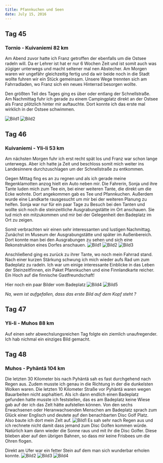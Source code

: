 ```yaml
---
title: Pfannkuchen und Seen
date: July 15, 2016
---
```


Tag 45
-----
### Tornio - Kuivaniemi 82 km
Am Abend zuvor hatte ich Franz getroffen der ebenfalls um die Ostsee radeln will.
Da er Lehrer ist hat er nur 6 Wochen Zeit und ist somit auch was zügiger unterwegs und macht seltener mal nen Abstecher.
Am Morgen waren wir ungefähr gleichzeitig fertig und da wir beide noch in die Stadt wollte fuhren wir ein Stück gemeinsam.
Unsere Wege trennten sich am Fahrradladen, wo Franz sich ein neues Hinterrad besorgen wollte.

Den größten Teil des Tages ging es über oder entlang der Schnellstraße.
Am Nachmittag fuhr ich gerade zu einem Campingplatz direkt an der Ostsee als Franz plötzlich hinter mir auftauchte.
Dort konnte ich das erste mal wirklich in der Ostsee schwimmen.

![Bild1](../images/tag45_1.jpg)
![Bild2](../images/tag45_2.jpg)

Tag 46
------
### Kuivaniemi - Yli-Ii 53 km
Am nächsten Morgen fuhr ich erst recht spät los und Franz war schon lange unterwegs.
Aber ich hatte ja Zeit und beschloss somit mich weiter ins Landesinnere durchzuschlagen um der Schnellstraße zu entkommen.

Gegen Mittag fing es an zu regnen und als ich gerade meine Regenklamotten anzog hielt ein Auto neben mir.
Die Fahrerin, Sonja und ihre Tante luden mich zum Tee ein, bei einer weiteren Tante, die direkt um die Ecke wohnte.
Dort angekommen gab es Tee und Pfannkuchen.
Außerdem wurde eine Landkarte rausgesucht um mir bei der weiteren Planung zu helfen.
Sonja war nur für ein paar Tage zu Besuch bei den Tanten und wollte sich noch die steinzeitliche Ausgrabungstätte im Ort anschauen.
Sie lud mich ein mitzukommen und mir bei der Gelegenheit den Badeplatz im Ort zu zeigen.

Somit verbrachten wir einen sehr interessanten und lustigen Nachmittag.
Zunächst im Museum der Ausgrabungstätte und später im Außenbereich.
Dort konnte man bei den Ausgrabungen zu sehen und sich eine Rekonstruktion eines Dorfes anschauen.
![Bild1](../images/tag46_1.jpg)
![Bild2](../images/tag46_2.jpg)
![Bild3](../images/tag46_3.jpg)

Anschließend ging es zurück zu ihrer Tante, wo noch mein Fahrrad stand.
Nach einer kurzen Stärkung schwung ich mich wieder aufs Rad um zum Badeplatz zu radeln.
Ich war um einige interessante Einblicke in das Leben der Steinzeitfinnen, ein Paket Pfannkuchen und eine Finnlandkarte reicher.
Ein Hoch auf die finnische Gastfreundschaft!

Hier noch ein paar Bilder vom Badeplatz
![Bild4](../images/tag46_4.jpg)
![Bild5](../images/tag46_5.jpg)

*Na, wem ist aufgefallen, dass das erste Bild auf dem Kopf steht ?*

Tag 47
------
### Yli-Ii - Muhos 88 km
Auf einen sehr abwechslungsreichen Tag folgte ein ziemlich unaufregender.
Ich hab nichmal ein einziges Bild gemacht.

Tag 48
------
### Muhos - Pyhäntä 104 km
Die letzten 30 Kilometer bis nach Pyhäntä sah es fast durchgehend nach Regen aus.
Zudem musste ich genau in die Richtung in der die dunkelsten Wolken waren.
Die letzten 10 Kilometer Straße vor Pyhäntä waren wegen Bauarbeiten nicht asphaltiert.
Als ich dann endlich einen Badeplatz gefunden hatte musste ich feststellen, das es am Badeplatz keine Wiese gab auf der ich das Zelt hätte aufstellen können.
Von den sechs Erwachsenen oder Heranwachsenden Menschen am Badeplatz sprach zum Glück einer Englisch und deutete auf den benachbarten Disc Golf Platz.
Also baute ich dort mein Zelt auf.
![Bild1](../images/tag48_1.jpg)
Es sah sehr nach Regen aus und ich rechnete nicht damit dass jemand zum Disc Golfen kommen würde.
Natürlich kam dann wieder die Sonne raus und mit ihr die Disc Golfer.
Diese blieben aber auf den übrigen Bahnen, so dass mir keine Frisbees um die Ohren flogen.

Direkt am Ufer war ein fetter Stein auf dem man sich wunderbar erholen konnte.
![Bild2](../images/tag48_2.jpg)
![Bild3](../images/tag48_3.jpg)
![Bild4](../images/tag48_4.jpg)
